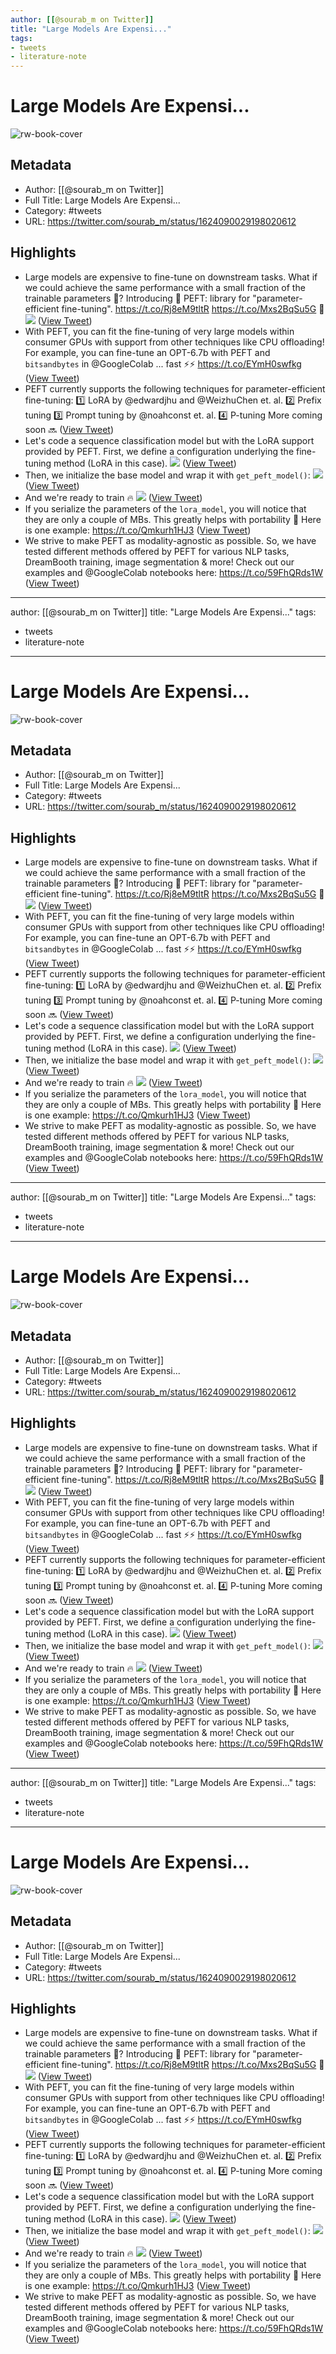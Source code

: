 ```yaml
---
author: [[@sourab_m on Twitter]]
title: "Large Models Are Expensi..."
tags: 
- tweets
- literature-note
---
```

# Large Models Are Expensi...

![rw-book-cover](https://pbs.twimg.com/profile_images/1616378799624687618/IrF7Ft2r.jpg)

## Metadata
- Author: [[@sourab_m on Twitter]]
- Full Title: Large Models Are Expensi...
- Category: #tweets
- URL: https://twitter.com/sourab_m/status/1624090029198020612

## Highlights
- Large models are expensive to fine-tune on downstream tasks. What if we could achieve the same performance with a small fraction of the trainable parameters 🤑?
  Introducing 🤗 PEFT: library for "parameter-efficient fine-tuning".
  https://t.co/Rj8eM9tltR
  https://t.co/Mxs2BqSu5G
  🧵 
  ![](https://pbs.twimg.com/media/FontRPdaMAIgmv_.jpg) ([View Tweet](https://twitter.com/sourab_m/status/1624090029198020612))
- With PEFT, you can fit the fine-tuning of very large models within consumer GPUs with support from other techniques like CPU offloading!
  For example, you can fine-tune an OPT-6.7b with PEFT and `bitsandbytes` in @GoogleColab ... fast ⚡️⚡️
  https://t.co/EYmH0swfkg ([View Tweet](https://twitter.com/sourab_m/status/1624090033333628929))
- PEFT currently supports the following techniques for parameter-efficient fine-tuning:
  1️⃣ LoRA by @edwardjhu and @WeizhuChen et. al.
  2️⃣ Prefix tuning
  3️⃣ Prompt tuning by @noahconst et. al.
  4️⃣ P-tuning
  More coming soon 🔜 ([View Tweet](https://twitter.com/sourab_m/status/1624090036106039299))
- Let's code a sequence classification model but with the LoRA support provided by PEFT.
  First, we define a configuration underlying the fine-tuning method (LoRA in this case). 
  ![](https://pbs.twimg.com/media/FontSNVaEAARXIo.png) ([View Tweet](https://twitter.com/sourab_m/status/1624090043815165952))
- Then, we initialize the base model and wrap it with `get_peft_model()`: 
  ![](https://pbs.twimg.com/media/FontSuAaAAUejOJ.jpg) ([View Tweet](https://twitter.com/sourab_m/status/1624090053868949505))
- And we're ready to train 🔥 
  ![](https://pbs.twimg.com/media/FontTTiagAEWEWF.jpg) ([View Tweet](https://twitter.com/sourab_m/status/1624090062458867713))
- If you serialize the parameters of the `lora_model`, you will notice that they are only a couple of MBs. This greatly helps with portability 💼
  Here is one example:
  https://t.co/Qmkurh1HJ3 ([View Tweet](https://twitter.com/sourab_m/status/1624090066405724161))
- We strive to make PEFT as modality-agnostic as possible. So, we have tested different methods offered by PEFT for various NLP tasks, DreamBooth training, image segmentation & more!
  Check out our examples and @GoogleColab notebooks here:
  https://t.co/59FhQRds1W ([View Tweet](https://twitter.com/sourab_m/status/1624090069261860865))
---
author: [[@sourab_m on Twitter]]
title: "Large Models Are Expensi..."
tags: 
- tweets
- literature-note
---
# Large Models Are Expensi...

![rw-book-cover](https://pbs.twimg.com/profile_images/1616378799624687618/IrF7Ft2r.jpg)

## Metadata
- Author: [[@sourab_m on Twitter]]
- Full Title: Large Models Are Expensi...
- Category: #tweets
- URL: https://twitter.com/sourab_m/status/1624090029198020612

## Highlights
- Large models are expensive to fine-tune on downstream tasks. What if we could achieve the same performance with a small fraction of the trainable parameters 🤑?
  Introducing 🤗 PEFT: library for "parameter-efficient fine-tuning".
  https://t.co/Rj8eM9tltR
  https://t.co/Mxs2BqSu5G
  🧵 
  ![](https://pbs.twimg.com/media/FontRPdaMAIgmv_.jpg) ([View Tweet](https://twitter.com/sourab_m/status/1624090029198020612))
- With PEFT, you can fit the fine-tuning of very large models within consumer GPUs with support from other techniques like CPU offloading!
  For example, you can fine-tune an OPT-6.7b with PEFT and `bitsandbytes` in @GoogleColab ... fast ⚡️⚡️
  https://t.co/EYmH0swfkg ([View Tweet](https://twitter.com/sourab_m/status/1624090033333628929))
- PEFT currently supports the following techniques for parameter-efficient fine-tuning:
  1️⃣ LoRA by @edwardjhu and @WeizhuChen et. al.
  2️⃣ Prefix tuning
  3️⃣ Prompt tuning by @noahconst et. al.
  4️⃣ P-tuning
  More coming soon 🔜 ([View Tweet](https://twitter.com/sourab_m/status/1624090036106039299))
- Let's code a sequence classification model but with the LoRA support provided by PEFT.
  First, we define a configuration underlying the fine-tuning method (LoRA in this case). 
  ![](https://pbs.twimg.com/media/FontSNVaEAARXIo.png) ([View Tweet](https://twitter.com/sourab_m/status/1624090043815165952))
- Then, we initialize the base model and wrap it with `get_peft_model()`: 
  ![](https://pbs.twimg.com/media/FontSuAaAAUejOJ.jpg) ([View Tweet](https://twitter.com/sourab_m/status/1624090053868949505))
- And we're ready to train 🔥 
  ![](https://pbs.twimg.com/media/FontTTiagAEWEWF.jpg) ([View Tweet](https://twitter.com/sourab_m/status/1624090062458867713))
- If you serialize the parameters of the `lora_model`, you will notice that they are only a couple of MBs. This greatly helps with portability 💼
  Here is one example:
  https://t.co/Qmkurh1HJ3 ([View Tweet](https://twitter.com/sourab_m/status/1624090066405724161))
- We strive to make PEFT as modality-agnostic as possible. So, we have tested different methods offered by PEFT for various NLP tasks, DreamBooth training, image segmentation & more!
  Check out our examples and @GoogleColab notebooks here:
  https://t.co/59FhQRds1W ([View Tweet](https://twitter.com/sourab_m/status/1624090069261860865))
---
author: [[@sourab_m on Twitter]]
title: "Large Models Are Expensi..."
tags: 
- tweets
- literature-note
---
# Large Models Are Expensi...

![rw-book-cover](https://pbs.twimg.com/profile_images/1616378799624687618/IrF7Ft2r.jpg)

## Metadata
- Author: [[@sourab_m on Twitter]]
- Full Title: Large Models Are Expensi...
- Category: #tweets
- URL: https://twitter.com/sourab_m/status/1624090029198020612

## Highlights
- Large models are expensive to fine-tune on downstream tasks. What if we could achieve the same performance with a small fraction of the trainable parameters 🤑?
  Introducing 🤗 PEFT: library for "parameter-efficient fine-tuning".
  https://t.co/Rj8eM9tltR
  https://t.co/Mxs2BqSu5G
  🧵 
  ![](https://pbs.twimg.com/media/FontRPdaMAIgmv_.jpg) ([View Tweet](https://twitter.com/sourab_m/status/1624090029198020612))
- With PEFT, you can fit the fine-tuning of very large models within consumer GPUs with support from other techniques like CPU offloading!
  For example, you can fine-tune an OPT-6.7b with PEFT and `bitsandbytes` in @GoogleColab ... fast ⚡️⚡️
  https://t.co/EYmH0swfkg ([View Tweet](https://twitter.com/sourab_m/status/1624090033333628929))
- PEFT currently supports the following techniques for parameter-efficient fine-tuning:
  1️⃣ LoRA by @edwardjhu and @WeizhuChen et. al.
  2️⃣ Prefix tuning
  3️⃣ Prompt tuning by @noahconst et. al.
  4️⃣ P-tuning
  More coming soon 🔜 ([View Tweet](https://twitter.com/sourab_m/status/1624090036106039299))
- Let's code a sequence classification model but with the LoRA support provided by PEFT.
  First, we define a configuration underlying the fine-tuning method (LoRA in this case). 
  ![](https://pbs.twimg.com/media/FontSNVaEAARXIo.png) ([View Tweet](https://twitter.com/sourab_m/status/1624090043815165952))
- Then, we initialize the base model and wrap it with `get_peft_model()`: 
  ![](https://pbs.twimg.com/media/FontSuAaAAUejOJ.jpg) ([View Tweet](https://twitter.com/sourab_m/status/1624090053868949505))
- And we're ready to train 🔥 
  ![](https://pbs.twimg.com/media/FontTTiagAEWEWF.jpg) ([View Tweet](https://twitter.com/sourab_m/status/1624090062458867713))
- If you serialize the parameters of the `lora_model`, you will notice that they are only a couple of MBs. This greatly helps with portability 💼
  Here is one example:
  https://t.co/Qmkurh1HJ3 ([View Tweet](https://twitter.com/sourab_m/status/1624090066405724161))
- We strive to make PEFT as modality-agnostic as possible. So, we have tested different methods offered by PEFT for various NLP tasks, DreamBooth training, image segmentation & more!
  Check out our examples and @GoogleColab notebooks here:
  https://t.co/59FhQRds1W ([View Tweet](https://twitter.com/sourab_m/status/1624090069261860865))
---
author: [[@sourab_m on Twitter]]
title: "Large Models Are Expensi..."
tags: 
- tweets
- literature-note
---
# Large Models Are Expensi...

![rw-book-cover](https://pbs.twimg.com/profile_images/1616378799624687618/IrF7Ft2r.jpg)

## Metadata
- Author: [[@sourab_m on Twitter]]
- Full Title: Large Models Are Expensi...
- Category: #tweets
- URL: https://twitter.com/sourab_m/status/1624090029198020612

## Highlights
- Large models are expensive to fine-tune on downstream tasks. What if we could achieve the same performance with a small fraction of the trainable parameters 🤑?
  Introducing 🤗 PEFT: library for "parameter-efficient fine-tuning".
  https://t.co/Rj8eM9tltR
  https://t.co/Mxs2BqSu5G
  🧵 
  ![](https://pbs.twimg.com/media/FontRPdaMAIgmv_.jpg) ([View Tweet](https://twitter.com/sourab_m/status/1624090029198020612))
- With PEFT, you can fit the fine-tuning of very large models within consumer GPUs with support from other techniques like CPU offloading!
  For example, you can fine-tune an OPT-6.7b with PEFT and `bitsandbytes` in @GoogleColab ... fast ⚡️⚡️
  https://t.co/EYmH0swfkg ([View Tweet](https://twitter.com/sourab_m/status/1624090033333628929))
- PEFT currently supports the following techniques for parameter-efficient fine-tuning:
  1️⃣ LoRA by @edwardjhu and @WeizhuChen et. al.
  2️⃣ Prefix tuning
  3️⃣ Prompt tuning by @noahconst et. al.
  4️⃣ P-tuning
  More coming soon 🔜 ([View Tweet](https://twitter.com/sourab_m/status/1624090036106039299))
- Let's code a sequence classification model but with the LoRA support provided by PEFT.
  First, we define a configuration underlying the fine-tuning method (LoRA in this case). 
  ![](https://pbs.twimg.com/media/FontSNVaEAARXIo.png) ([View Tweet](https://twitter.com/sourab_m/status/1624090043815165952))
- Then, we initialize the base model and wrap it with `get_peft_model()`: 
  ![](https://pbs.twimg.com/media/FontSuAaAAUejOJ.jpg) ([View Tweet](https://twitter.com/sourab_m/status/1624090053868949505))
- And we're ready to train 🔥 
  ![](https://pbs.twimg.com/media/FontTTiagAEWEWF.jpg) ([View Tweet](https://twitter.com/sourab_m/status/1624090062458867713))
- If you serialize the parameters of the `lora_model`, you will notice that they are only a couple of MBs. This greatly helps with portability 💼
  Here is one example:
  https://t.co/Qmkurh1HJ3 ([View Tweet](https://twitter.com/sourab_m/status/1624090066405724161))
- We strive to make PEFT as modality-agnostic as possible. So, we have tested different methods offered by PEFT for various NLP tasks, DreamBooth training, image segmentation & more!
  Check out our examples and @GoogleColab notebooks here:
  https://t.co/59FhQRds1W ([View Tweet](https://twitter.com/sourab_m/status/1624090069261860865))
